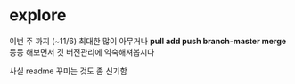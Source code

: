 # explore

이번 주 까지 (~11/6) 최대한 많이 아무거나 **pull add push branch-master merge** 등등 해보면서 깃 버전관리에 익숙해져봅시다

사실 readme 꾸미는 것도 좀 신기함

